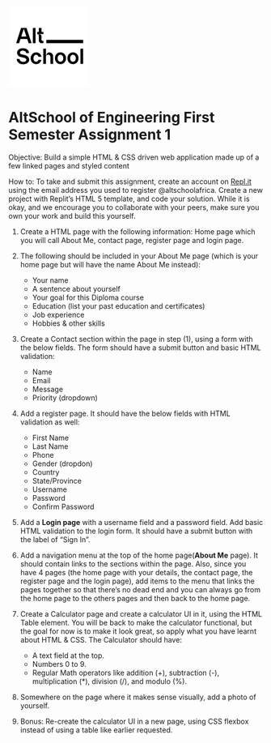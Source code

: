 ![AltSchool Africa Logo](https://github.com/tuyojr/AltSchool-Assignments-1/blob/master/AltSchool.svg)
# AltSchool of Engineering First Semester Assignment 1
Objective: Build a simple HTML & CSS driven web application made up of a few linked pages and styled content

How to: To take and submit this assignment, create an account on [Repl.it](http://Repl.it) using the email address you used to register @altschoolafrica. Create a new project with Replit’s HTML 5 template, and code your solution. While it is okay, and we encourage you to collaborate with your peers, make sure you own your work and build this yourself.

1. Create a HTML page with the following information: Home page which you will call About Me, contact page, register page and login page.

2. The following should be included in your About Me page (which is your home page but will have the name About Me instead): 
    - Your name
    - A sentence about yourself
    - Your goal for this Diploma course
    - Education (list your past education and certificates)
    - Job experience
    - Hobbies & other skills

3. Create a Contact section within the page in step (1),  using a form with the below fields. The form should have a submit button and basic HTML validation:
    - Name
    - Email
    - Message
    - Priority (dropdown)

4. Add a register page. It should have the below fields with HTML validation as well:
    - First Name
    - Last Name
    - Phone
    - Gender (dropdon)
    - Country
    - State/Province
    - Username
    - Password
    - Confirm Password
5. Add a **Login page** with a username field and a password field. Add basic HTML validation to the login form. It should have a submit button with the label of “Sign In”.

6. Add a navigation menu at the top of the home page(**About Me** page). It should contain links to the sections within the page. Also, since you have 4 pages (the home page with your details, the contact page, the register page and the login page), add items to the menu that links the pages together so that there’s no dead end and you can always go from the home page to the others pages and then back to the home page.

7. Create a Calculator page and create a calculator UI in it, using the HTML Table element. You will be back to make the calculator functional, but the goal for now is to make it look great, so apply what you have learnt about HTML & CSS. The Calculator should have:
    - A text field at the top.
    - Numbers 0 to 9.
    - Regular Math operators like addition (+), subtraction (-), multiplication (*), division (/), and modulo (%).

8. Somewhere on the page where it makes sense visually, add a photo of yourself.

9. Bonus: Re-create the calculator UI in a new page, using CSS flexbox instead of using a table like earlier requested.
